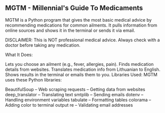 ## MGTM - Millennial's Guide To Medicaments

MGTM is a Python program that gives the most basic medical advice by recommending medications for common ailments. It pulls information from online sources and shows it in the terminal or sends it via email.

DISCLAIMER: This is NOT professional medical advice. Always check with a doctor before taking any medication.

What It Does:

Lets you choose an ailment (e.g., fever, allergies, pain).
Finds medication details from websites.
Translates medication info from Lithuanian to English.
Shows results in the terminal or emails them to you.
Libraries Used: MGTM uses these Python libraries:

BeautifulSoup – Web scraping
requests – Getting data from websites
deep_translator – Translating text
smtplib – Sending emails
dotenv – Handling environment variables
tabulate – Formatting tables
colorama – Adding color to terminal output
re – Validating email addresses
